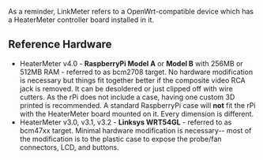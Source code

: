 As a reminder, LinkMeter refers to a OpenWrt-compatible device which has a HeaterMeter controller board installed in it.

## Reference Hardware

* HeaterMeter v4.0 - **RaspberryPi Model A** or **Model B** with 256MB or 512MB RAM - referred to as bcm2708 target. No hardware modification is necessary but things fit together better if the composite video RCA jack is removed. It can be desoldered or just clipped off with wire cutters. As the rPi does not include a case, having one custom 3D printed is recommended. A standard RaspberryPi case will **not** fit the rPi with the HeaterMeter board mounted on it. Every dimension is different.
* HeaterMeter v3.0, v3.1, v3.2 - **Linksys WRT54GL** - referred to as bcm47xx target.  Minimal hardware modification is necessary-- most of the modification is to the plastic case to expose the probe/fan connectors, LCD, and buttons. 